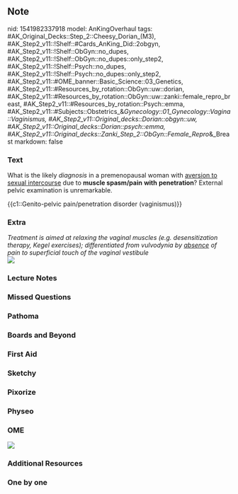 ## Note
nid: 1541982337918
model: AnKingOverhaul
tags: #AK_Original_Decks::Step_2::Cheesy_Dorian_(M3), #AK_Step2_v11::!Shelf::#Cards_AnKing_Did::2obgyn, #AK_Step2_v11::!Shelf::ObGyn::no_dupes, #AK_Step2_v11::!Shelf::ObGyn::no_dupes::only_step2, #AK_Step2_v11::!Shelf::Psych::no_dupes, #AK_Step2_v11::!Shelf::Psych::no_dupes::only_step2, #AK_Step2_v11::#OME_banner::Basic_Science::03_Genetics, #AK_Step2_v11::#Resources_by_rotation::ObGyn::uw::dorian, #AK_Step2_v11::#Resources_by_rotation::ObGyn::uw::zanki::female_repro_breast, #AK_Step2_v11::#Resources_by_rotation::Psych::emma, #AK_Step2_v11::#Subjects::Obstetrics_&_Gynecology::01_Gynecology::Vagina::Vaginismus, #AK_Step2_v11::Original_decks::Dorian::obgyn::uw, #AK_Step2_v11::Original_decks::Dorian::psych::emma, #AK_Step2_v11::Original_decks::Zanki_Step_2::ObGyn::Female_Repro_&_Breast
markdown: false

### Text
What is the likely <i>diagnosis</i> in a premenopausal woman with
<u>aversion to sexual intercourse</u> due to <b>muscle
spasm/pain</b> <b>with</b> <b>penetration</b>? External pelvic
examination is unremarkable.
<div>
  {{c1::Genito-pelvic pain/penetration disorder (vaginismus)}}
</div>

### Extra
<div>
  <i>Treatment is aimed at relaxing the vaginal muscles (e.g.
  desensitization therapy, Kegel exercises); differentiated from
  vulvodynia by <u>absence</u> of pain to superficial touch of the
  vaginal vestibule</i>
</div><img src="hmmmmm.png">

### Lecture Notes


### Missed Questions


### Pathoma


### Boards and Beyond


### First Aid


### Sketchy


### Pixorize


### Physeo


### OME
<div class="ome-widget">
  <a href="https://onlinemeded.org/spa/obgyn?ref=anki"><img src=
  "_OME_AnkiFlashcards_Topic_2.png"></a>
</div>

### Additional Resources


### One by one


